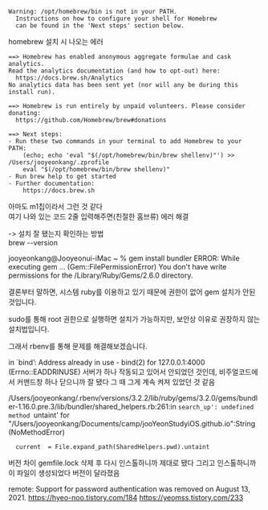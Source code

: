```
Warning: /opt/homebrew/bin is not in your PATH.
  Instructions on how to configure your shell for Homebrew
  can be found in the 'Next steps' section below.
```

homebrew 설치 시 나오는 에러  

```
==> Homebrew has enabled anonymous aggregate formulae and cask analytics.
Read the analytics documentation (and how to opt-out) here:
  https://docs.brew.sh/Analytics
No analytics data has been sent yet (nor will any be during this install run).

==> Homebrew is run entirely by unpaid volunteers. Please consider donating:
  https://github.com/Homebrew/brew#donations

==> Next steps:
- Run these two commands in your terminal to add Homebrew to your PATH:
    (echo; echo 'eval "$(/opt/homebrew/bin/brew shellenv)"') >> /Users/jooyeonkang/.zprofile
    eval "$(/opt/homebrew/bin/brew shellenv)"
- Run brew help to get started
- Further documentation:
    https://docs.brew.sh
```

아마도 m1칩이라서 그런 것 같다  
여기 나와 있는 코드 2줄 입력해주면(친절한 홈브류) 에러 해결  

-> 설치 잘 됐는지 확인하는 방법  
brew --version




jooyeonkang@Jooyeonui-iMac ~ % gem install bundler 
ERROR:  While executing gem ... (Gem::FilePermissionError)
    You don't have write permissions for the /Library/Ruby/Gems/2.6.0 directory.


결론부터 말하면, 시스템 ruby를 이용하고 있기 때문에 권한이 없어 gem 설치가 안된 것입니다.

sudo를 통해 root 권한으로 실행하면 설치가 가능하지만, 보안상 이유로 권장하지 않는 설치법입니다.

그래서 rbenv를 통해 문제를 해결해보겠습니다.

 in `bind’: Address already in use - bind(2) for 127.0.0.1:4000 (Errno::EADDRINUSE)
서버가 하나 작동되고 있어서 안되었던 것인데, 비주얼코드에서 커맨드창 하나 닫으니까 잘 됐다
그 때 그게 계속 켜져 있었던 것 같음 



/Users/jooyeonkang/.rbenv/versions/3.2.2/lib/ruby/gems/3.2.0/gems/bundler-1.16.0.pre.3/lib/bundler/shared_helpers.rb:261:in `search_up': undefined method `untaint' for "/Users/jooyeonkang/Documents/camp/jooYeonStudyiOS.github.io":String (NoMethodError)

      current  = File.expand_path(SharedHelpers.pwd).untaint

버전 차이
gemfile.lock 삭제 후 다시 인스톨하니까 제대로 됐다 
그리고 인스톨하니까 이 파일이 생성되었다
버전이 달라졌음 


remote: Support for password authentication was removed on August 13, 2021.
https://hyeo-noo.tistory.com/184
https://yeomss.tistory.com/233